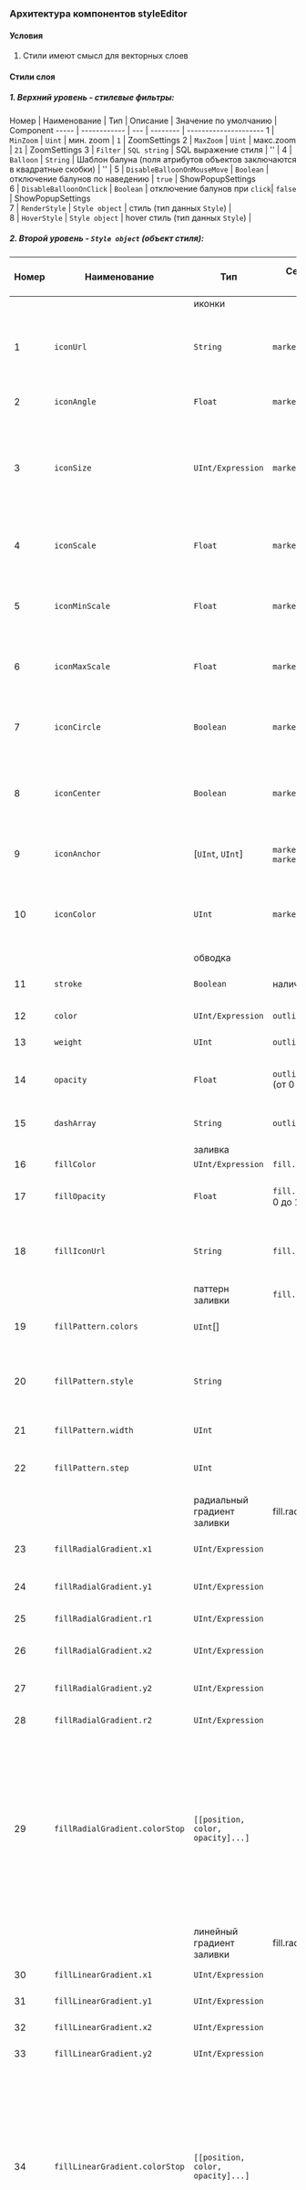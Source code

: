 ### Архитектура компонентов styleEditor

#### Условия
1. Стили имеют смысл для векторных слоев


#### Стили слоя

##### 1. Верхний уровень - стилевые фильтры:

Номер | Наименование | Тип | Описание | Значение по умолчанию | Component
----- | ------------ | --- | -------- | ---------------------
1 | `MinZoom` | `Uint` | мин. zoom | `1` | ZoomSettings
2 | `MaxZoom` | `Uint` | макс.zoom | `21` | ZoomSettings
3 | `Filter` | `SQL string`  |  SQL выражение стиля | '' |
4 | `Balloon` | `String` |  Шаблон балуна (поля атрибутов объектов заключаются в квадратные скобки) | '' |
5 | `DisableBalloonOnMouseMove` | `Boolean`  |  отключение балунов по наведению | `true` | ShowPopupSettings  
6 | `DisableBalloonOnClick` | `Boolean`  |  отключение балунов при `click`| `false` | ShowPopupSettings   
7 | `RenderStyle` | `Style object`   |  стиль (тип данных `Style`) |  
8 | `HoverStyle` | `Style object`    |  hover стиль (тип данных `Style`) |

##### 2. Второй уровень - `Style object` (объект стиля):

Номер | Наименование | Тип | Серверный стиль | Описание | Значение по умолчанию
----- | ------------ | --- | --------------- | -------- | ------------
| | | иконки | |
1 | `iconUrl` | `String` | `marker.image` | URL иконки маркера. Должен быть fileUploader или инпут, стандартные иконки |
2 | `iconAngle`  | `Float` | `marker.angle` | угол поворота маркера - покажем инпут | 0
3 | `iconSize` | `UInt/Expression` | `marker.size` | размер иконки. Значение по умолчанию - выяснить у Сереги - показывать пользователям не будем |  
4 | `iconScale` | `Float`  | `marker.scale` | масштабирование маркера - Размер ионки (100%) - покажем инпут | 1
5 | `iconMinScale` | `Float` | `marker.minScale` | минимальный scale  - показывать пользователям не будем | 0.01
6 | `iconMaxScale` | `Float` | `marker.maxScale` | максимальный scale - показывать пользователям не будем | 1000
7 | `iconCircle` | `Boolean` | `marker.circle` | отображение круга - показывать пользователям не будем | `false`
8 | `iconCenter` | `Boolean` | `marker.center` | флаг центрирования маркера - показывать пользователям не будем | true
9 | `iconAnchor` | [`UInt`, `UInt`] | `marker.dx`, `marker.dy` | смещение X,Y - показывать пользователям не будем  |
10 | `iconColor`   | `UInt` | `marker.color` | замена цвета `0xff00ff` на color в маркере - показывать пользователям не будем  | `0xff00ff`
| | | обводка | |
11 | `stroke` | `Boolean` | наличие `outline` | признак отрисовки границы объекта |
12 | `color` |  `UInt/Expression` | `outline.color` | цвет границы объекта | 0
13 | `weight` | `UInt` | `outline.thickness` | ширина линии границ объекта | 0
14 | `opacity` | `Float`| `outline.opacity` (от 0 до 100) | opacity линии границ объекта (от 0.0 до 1.0 по умолчанию) | 1
15 | `dashArray` | `String` | `outline.dashes` | описание пунктирной линии [dash pattern](https://developer.mozilla.org/en/SVG/Attribute/stroke-dasharray) | null
| | | заливка | |
16 | `fillColor` | `UInt/Expression` | `fill.color` | цвет заполнения | 0
17 | `fillOpacity` | `Float` | `fill.opacity` (от 0 до 100) | opacity заполнения объекта (от 0.0 до 1.0 | 1
18 | `fillIconUrl` | `String` | `fill.image` | URL BitMap которое берется в качестве подложки заполнения | ''
| | | паттерн заливки | `fill.pattern` |
19 | `fillPattern.colors` | `UInt`[] | | массив цветов в формате UInt/Expression | []
20 | `fillPattern.style` | `String` |  | могут быть заданны строки (`horizontal`, `vertical`, `diagonal`, diagonal2, circle, cross) | `horizontal`
21 | `fillPattern.width` | `UInt` | | ширина каждого цвета в пикселах | 8
22 | `fillPattern.step` | `UInt` | | отступ в пикселах после каждого цвета (для circle от края) |
| | | радиальный градиент заливки | fill.radialGradient |
23 | `fillRadialGradient.x1` | `UInt/Expression` |  | сдвиг по оси X центра первой окружности | 0
24 | `fillRadialGradient.y1` | `UInt/Expression` |  | сдвиг по оси Y центра первой окружности | 0
25 | `fillRadialGradient.r1` | `UInt/Expression` |  | радиус первой окружности | 0
26 | `fillRadialGradient.x2` | `UInt/Expression` |  | сдвиг по оси X центра второй окружности | 0
27 | `fillRadialGradient.y2` | `UInt/Expression` |  | сдвиг по оси Y центра второй окружности | 0
28 | `fillRadialGradient.r2` | `UInt/Expression` |  | радиус второй окружности | 0
29 | `fillRadialGradient.colorStop` | `[[position, color, opacity]...]` | | массив стоп цветов объекта градиента (position — положение цвета в градиенте. Значение должно быть в диапазоне 0.0 (начало) до 1.0 (конец), color — код цвета или формула, opacity — прозрачность, addColorStop = `[[0, 0xFF0000,0.5], [1, 0xFFFFFF,1]]` |
| | | линейный градиент заливки | fill.radialGradient |
30 | `fillLinearGradient.x1` | `UInt/Expression` |  | сдвиг по оси X начальной точки | 0
31 | `fillLinearGradient.y1` | `UInt/Expression` |  | сдвиг по оси Y начальной точки | 0
32 | `fillLinearGradient.x2` | `UInt/Expression` |  | сдвиг по оси X конечной точки | 0
33 | `fillLinearGradient.y2` | `UInt/Expression` |  | сдвиг по оси Y конечной точки | 0
34 | `fillLinearGradient.colorStop` | `[[position, color, opacity]...]` | | массив стоп цветов объекта градиента (position — положение цвета в градиенте. Значение должно быть в диапазоне 0.0 (начало) до 1.0 (конец), color — код цвета или формула, opacity — прозрачность,  addColorStop = `[[0, 0xFF0000,100], [1, 0xFFFFFF,100]]` |
| | | подпись | |
35 | `labelTemplate` | `String` | | Шаблон текста метки, поля заключаются в квадратные скобки | ''
36 | `labelField` | `String` | `label.field` | текст метки брать из атрибута объекта | ''
37 | `labelColor` | `UInt` | `label.color` | цвет текстовой метки | 0
38 | `labelHaloColor` | `UInt` | `label.haloColor` | цвет Glow вокруг метки | -1
39 | `labelFontSize` | `UInt` | `label.size` | FontSize метки  | 0
40 | `labelSpacing` | `UInt` | `label.spacing` | растояние между символами | 0
41 | `labelAlign` | `String` |  | выравнивание могут быть заданы строки (`left`, `right`, `center`) - только для точечных объектов) | `left`
42 | `labelAnchor` | [`UInt`, `UInt`] | зависит от `label.dx`, `label.dy`, `label.align` | смещение `label` X,Y -  - только для точечных объектов |

#### Иерархия компонентов

